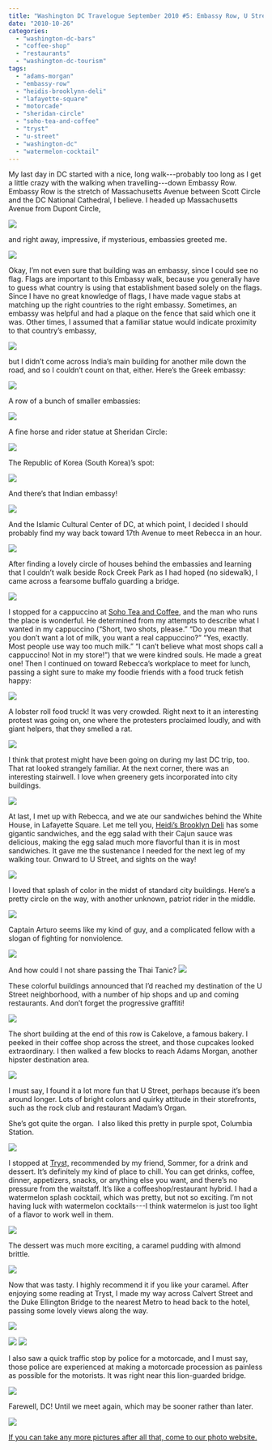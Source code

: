 ```yaml
---
title: "Washington DC Travelogue September 2010 #5: Embassy Row, U Street, and Adams Morgan."
date: "2010-10-26"
categories: 
  - "washington-dc-bars"
  - "coffee-shop"
  - "restaurants"
  - "washington-dc-tourism"
tags: 
  - "adams-morgan"
  - "embassy-row"
  - "heidis-brooklynn-deli"
  - "lafayette-square"
  - "motorcade"
  - "sheridan-circle"
  - "soho-tea-and-coffee"
  - "tryst"
  - "u-street"
  - "washington-dc"
  - "watermelon-cocktail"
---
```


My last day in DC started with a nice, long walk---probably too long as I get a little crazy with the walking when travelling---down Embassy Row. Embassy Row is the stretch of Massachusetts Avenue between Scott Circle and the DC National Cathedral, I believe. I headed up Massachusetts Avenue from Dupont Circle,

![](http://www.blastanova.com/photoalbum/Adventures/Washington%20DC%202010/wdc251.JPG)

and right away, impressive, if mysterious, embassies greeted me.

![](http://www.blastanova.com/photoalbum/Adventures/Washington%20DC%202010/wdc255.JPG)

Okay, I’m not even sure that building was an embassy, since I could see no flag. Flags are important to this Embassy walk, because you generally have to guess what country is using that establishment based solely on the flags. Since I have no great knowledge of flags, I have made vague stabs at matching up the right countries to the right embassy. Sometimes, an embassy was helpful and had a plaque on the fence that said which one it was. Other times, I assumed that a familiar statue would indicate proximity to that country’s embassy,

![](http://www.blastanova.com/photoalbum/Adventures/Washington%20DC%202010/wdc257.JPG)

but I didn’t come across India’s main building for another mile down the road, and so I couldn’t count on that, either. Here’s the Greek embassy:

![](http://www.blastanova.com/photoalbum/Adventures/Washington%20DC%202010/wdc258.JPG)

A row of a bunch of smaller embassies:

![](http://www.blastanova.com/photoalbum/Adventures/Washington%20DC%202010/wdc260.JPG)

A fine horse and rider statue at Sheridan Circle:

![](http://www.blastanova.com/photoalbum/Adventures/Washington%20DC%202010/wdc263.JPG)

The Republic of Korea (South Korea)’s spot:

![](http://www.blastanova.com/photoalbum/Adventures/Washington%20DC%202010/wdc271.JPG)

And there’s that Indian embassy!

![](http://www.blastanova.com/photoalbum/Adventures/Washington%20DC%202010/wdc276.JPG)

And the Islamic Cultural Center of DC, at which point, I decided I should probably find my way back toward 17th Avenue to meet Rebecca in an hour.

![](http://www.blastanova.com/photoalbum/Adventures/Washington%20DC%202010/wdc278.JPG)

After finding a lovely circle of houses behind the embassies and learning that I couldn’t walk beside Rock Creek Park as I had hoped (no sidewalk), I came across a fearsome buffalo guarding a bridge.

![](http://www.blastanova.com/photoalbum/Adventures/Washington%20DC%202010/wdc280.JPG)

I stopped for a cappuccino at [Soho Tea and Coffee](http://www.sohoteaandcoffee.com/), and the man who runs the place is wonderful. He determined from my attempts to describe what I wanted in my cappuccino (“Short, two shots, please.” “Do you mean that you don’t want a lot of milk, you want a real cappuccino?” “Yes, exactly. Most people use way too much milk.” “I can’t believe what most shops call a cappuccino! Not in my store!”) that we were kindred souls. He made a great one! Then I continued on toward Rebecca’s workplace to meet for lunch, passing a sight sure to make my foodie friends with a food truck fetish happy:

![](http://www.blastanova.com/photoalbum/Adventures/Washington%20DC%202010/wdc283.JPG)

A lobster roll food truck! It was very crowded. Right next to it an interesting protest was going on, one where the protesters proclaimed loudly, and with giant helpers, that they smelled a rat.

![](http://www.blastanova.com/photoalbum/Adventures/Washington%20DC%202010/wdc284.JPG)

I think that protest might have been going on during my last DC trip, too. That rat looked strangely familiar. At the next corner, there was an interesting stairwell. I love when greenery gets incorporated into city buildings.

![](http://www.blastanova.com/photoalbum/Adventures/Washington%20DC%202010/wdc286.JPG)

At last, I met up with Rebecca, and we ate our sandwiches behind the White House, in Lafayette Square. Let me tell you, [Heidi’s Brooklyn Deli](http://www.heidisbrooklyndeli.com/) has some gigantic sandwiches, and the egg salad with their Cajun sauce was delicious, making the egg salad much more flavorful than it is in most sandwiches. It gave me the sustenance I needed for the next leg of my walking tour. Onward to U Street, and sights on the way!

![](http://www.blastanova.com/photoalbum/Adventures/Washington%20DC%202010/wdc289.JPG)

I loved that splash of color in the midst of standard city buildings. Here’s a pretty circle on the way, with another unknown, patriot rider in the middle.

![](http://www.blastanova.com/photoalbum/Adventures/Washington%20DC%202010/wdc291.JPG)

Captain Arturo seems like my kind of guy, and a complicated fellow with a slogan of fighting for nonviolence.

![](http://www.blastanova.com/photoalbum/Adventures/Washington%20DC%202010/wdc292.JPG)

And how could I not share passing the Thai Tanic? ![](http://www.blastanova.com/photoalbum/Adventures/Washington%20DC%202010/wdc293.JPG)

These colorful buildings announced that I’d reached my destination of the U Street neighborhood, with a number of hip shops and up and coming restaurants. And don’t forget the progressive graffiti!

![](http://www.blastanova.com/photoalbum/Adventures/Washington%20DC%202010/wdc296.JPG)

The short building at the end of this row is Cakelove, a famous bakery. I peeked in their coffee shop across the street, and those cupcakes looked extraordinary. I then walked a few blocks to reach Adams Morgan, another hipster destination area.

![](http://www.blastanova.com/photoalbum/Adventures/Washington%20DC%202010/wdc299.JPG)

I must say, I found it a lot more fun that U Street, perhaps because it’s been around longer. Lots of bright colors and quirky attitude in their storefronts, such as the rock club and restaurant Madam’s Organ.

She’s got quite the organ.  I also liked this pretty in purple spot, Columbia Station.

![](http://www.blastanova.com/photoalbum/Adventures/Washington%20DC%202010/wdc302.JPG)

I stopped at [Tryst,](http://www.trystdc.com/) recommended by my friend, Sommer, for a drink and dessert. It’s definitely my kind of place to chill. You can get drinks, coffee, dinner, appetizers, snacks, or anything else you want, and there’s no pressure from the waitstaff. It’s like a coffeeshop/restaurant hybrid. I had a watermelon splash cocktail, which was pretty, but not so exciting. I’m not having luck with watermelon cocktails---I think watermelon is just too light of a flavor to work well in them.

![](http://www.blastanova.com/photoalbum/Adventures/Washington%20DC%202010/wdc305.JPG)

The dessert was much more exciting, a caramel pudding with almond brittle.

![](http://www.blastanova.com/photoalbum/Adventures/Washington%20DC%202010/wdc306.JPG)

Now that was tasty. I highly recommend it if you like your caramel. After enjoying some reading at Tryst, I made my way across Calvert Street and the Duke Ellington Bridge to the nearest Metro to head back to the hotel, passing some lovely views along the way.

![](http://www.blastanova.com/photoalbum/Adventures/Washington%20DC%202010/wdc310.JPG)

![](http://www.blastanova.com/photoalbum/Adventures/Washington%20DC%202010/wdc312.JPG) ![](http://www.blastanova.com/photoalbum/Adventures/Washington%20DC%202010/wdc314.JPG)

I also saw a quick traffic stop by police for a motorcade, and I must say, those police are experienced at making a motorcade procession as painless as possible for the motorists. It was right near this lion-guarded bridge.

![](http://www.blastanova.com/photoalbum/Adventures/Washington%20DC%202010/wdc315.JPG)

Farewell, DC! Until we meet again, which may be sooner rather than later.

![](http://www.blastanova.com/photoalbum/Adventures/Washington%20DC%202010/wdc322.JPG)

[If you can take any more pictures after all that, come to our photo website.](http://www.blastanova.com/photoalbum/index.html?path=Adventures/Washington%20DC%202010)
